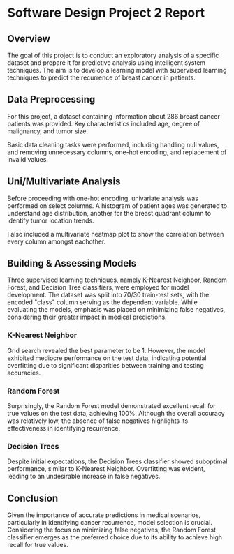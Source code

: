 # Software Design Project 2 Report

## Overview
The goal of this project is to conduct an exploratory analysis of a specific dataset and 
prepare it for predictive analysis using intelligent system techniques. The aim is to develop
a learning model with supervised learning techniques to predict the recurrence
of breast cancer in patients.

## Data Preprocessing
For this project, a dataset containing information about 286 breast cancer patients was 
provided. Key characteristics included age, degree of malignancy, and tumor size.

Basic data cleaning tasks were performed, including handling null values, and removing 
unnecessary columns, one-hot encoding, and replacement of invalid values.

## Uni/Multivariate Analysis
Before proceeding with one-hot encoding, univariate analysis was performed on select columns.
A histogram of patient ages was generated to understand age distribution, another for the breast 
quadrant column to identify tumor location trends.

I also included a multivariate heatmap plot to show the correlation between every column 
amongst eachother.

## Building & Assessing Models
Three supervised learning techniques, namely K-Nearest Neighbor, Random Forest, and Decision
Tree classifiers, were employed for model development. The dataset was split into 70/30 
train-test sets, with the encoded "class" column serving as the dependent variable. While 
evaluating the models, emphasis was placed on minimizing false negatives, considering their 
greater impact in medical predictions.

### K-Nearest Neighbor
Grid search revealed the best parameter to be 1. However, the model exhibited mediocre performance
on the test data, indicating potential overfitting due to significant disparities between training
and testing accuracies.

### Random Forest
Surprisingly, the Random Forest model demonstrated excellent recall for true values on the test 
data, achieving 100%. Although the overall accuracy was relatively low, the absence of false 
negatives highlights its effectiveness in identifying recurrence.

### Decision Trees
Despite initial expectations, the Decision Trees classifier showed suboptimal performance, 
similar to K-Nearest Neighbor. Overfitting was evident, leading to an undesirable increase in 
false negatives.

## Conclusion
Given the importance of accurate predictions in medical scenarios, particularly in 
identifying cancer recurrence, model selection is crucial. Considering the focus on minimizing 
false negatives, the Random Forest classifier emerges as the preferred choice due to its ability
to achieve high recall for true values.
